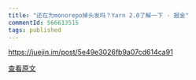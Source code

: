 ```yaml
---
title: "还在为monorepo掉头发吗？Yarn 2.0了解一下 - 掘金"
commentId: 566613515
tags: published
---
```


https://juejin.im/post/5e49e3026fb9a07cd614ca91
    
[查看原文](https://github.com/lotosbin/lotosbin.github.io/issues/173)
    